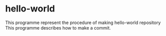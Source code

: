 # hello-world
This programme represent the procedure of making hello-world repository
This programme describes how to make a commit.
